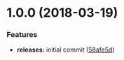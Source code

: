 <a name="1.0.0"></a>
# 1.0.0 (2018-03-19)


### Features

* **releases:** initial commit ([58afe5d](https://github.com/hypeJunctionPro/Elgg3-hypeShortcode/commit/58afe5d))



